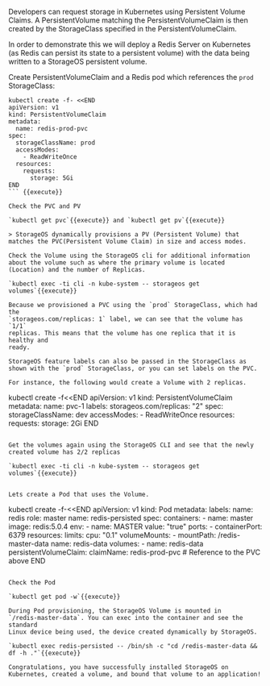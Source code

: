 Developers can request storage in Kubernetes using Persistent Volume Claims. A
PersistentVolume matching the PersistentVolumeClaim is then created by the
StorageClass specified in the PersistentVolumeClaim.

In order to demonstrate this we will deploy a Redis Server on Kubernetes (as
Redis can persist its state to a persistent volume) with the data being written
to a StorageOS persistent volume.

Create PersistentVolumeClaim and a Redis pod which references the `prod` StorageClass:

```
kubectl create -f- <<END
apiVersion: v1
kind: PersistentVolumeClaim
metadata:
  name: redis-prod-pvc
spec:
  storageClassName: prod
  accessModes:
    - ReadWriteOnce
  resources:
    requests:
      storage: 5Gi
END
``` {{execute}}

Check the PVC and PV

`kubectl get pvc`{{execute}} and `kubectl get pv`{{execute}}

> StorageOS dynamically provisions a PV (Persistent Volume) that matches the PVC(Persistent Volume Claim) in size and access modes.

Check the Volume using the StorageOS cli for additional information about the volume such as where the primary volume is located (Location) and the number of Replicas.

`kubectl exec -ti cli -n kube-system -- storageos get volumes`{{execute}}

Because we provisioned a PVC using the `prod` StorageClass, which had the
`storageos.com/replicas: 1` label, we can see that the volume has `1/1`
replicas. This means that the volume has one replica that it is healthy and
ready.

StorageOS feature labels can also be passed in the StorageClass as shown with the `prod` StorageClass, or you can set labels on the PVC.

For instance, the following would create a Volume with 2 replicas.

```
kubectl create -f<<END
apiVersion: v1
kind: PersistentVolumeClaim
metadata:
  name: pvc-1
  labels:
    storageos.com/replicas: "2"
spec:
  storageClassName: dev
  accessModes:
    - ReadWriteOnce
  resources:
    requests:
      storage: 2Gi
END
```{{execute}}

Get the volumes again using the StorageOS CLI and see that the newly created volume has 2/2 replicas

`kubectl exec -ti cli -n kube-system -- storageos get volumes`{{execute}}


Lets create a Pod that uses the Volume.

```
kubectl create -f-<<END
apiVersion: v1
kind: Pod
metadata:
  labels:
    name: redis
    role: master
  name: redis-persisted
spec:
  containers:
    - name: master
      image: redis:5.0.4
      env:
        - name: MASTER
          value: "true"
      ports:
        - containerPort: 6379
      resources:
        limits:
          cpu: "0.1"
      volumeMounts:
        - mountPath: /redis-master-data
          name: redis-data
  volumes:
    - name: redis-data
      persistentVolumeClaim:
        claimName: redis-prod-pvc # Reference to the PVC above
END
``` {{execute}}

Check the Pod

`kubectl get pod -w`{{execute}}

During Pod provisioning, the StorageOS Volume is mounted in
`/redis-master-data`. You can exec into the container and see the standard
Linux device being used, the device created dynamically by StorageOS.

`kubectl exec redis-persisted -- /bin/sh -c "cd /redis-master-data && df -h ."`{{execute}}

Congratulations, you have successfully installed StorageOS on Kubernetes, created a volume, and bound that volume to an application!


